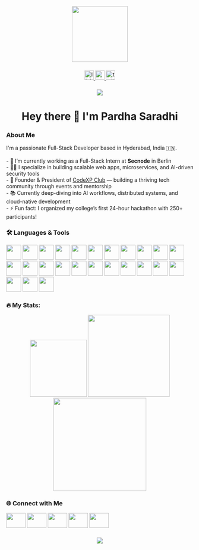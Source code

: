 <div align="center">
  <img height="150" src="https://media.giphy.com/media/M9gbBd9nbDrOTu1Mqx/giphy.gif" />
</div>

###

<div align="center">
  <a href="https://www.linkedin.com/in/pardha-saradhi-818a93254">
    <img src="https://img.shields.io/static/v1?message=LinkedIn&logo=linkedin&label=&color=0077B5&logoColor=white&labelColor=&style=for-the-badge" height="25" alt="linkedin logo" />
  </a>
  <a href="https://www.youtube.com/@CodeXPClub">
    <img src="https://img.shields.io/static/v1?message=Youtube&logo=youtube&label=&color=FF0000&logoColor=white&labelColor=&style=for-the-badge" height="25" alt="youtube logo" />
  </a>
  <a href="https://twitter.com/">
    <img src="https://img.shields.io/static/v1?message=Twitter&logo=twitter&label=&color=1DA1F2&logoColor=white&labelColor=&style=for-the-badge" height="25" alt="twitter logo" />
  </a>
</div>

###

<div align="center">
  <img src="https://visitor-badge.laobi.icu/badge?page_id=Kreativepardha.Kreativepardha&" />
</div>

###

<h1 align="center">Hey there 👋 I'm Pardha Saradhi</h1>

###

<h3 align="left">About Me</h3>

<p align="left">
I'm a passionate Full-Stack Developer based in Hyderabad, India 🇮🇳.<br><br>
- 🔭 I’m currently working as a Full-Stack Intern at <strong>Secnode</strong> in Berlin<br>
- 👨‍💻 I specialize in building scalable web apps, microservices, and AI-driven security tools<br>
- 🚀 Founder & President of <a href="https://www.linkedin.com/company/codexp-club/">CodeXP Club</a> — building a thriving tech community through events and mentorship<br>
- 📚 Currently deep-diving into AI workflows, distributed systems, and cloud-native development<br>
- ⚡ Fun fact: I organized my college’s first 24-hour hackathon with 250+ participants!
  
</p>

###

<h3 align="left">🛠 Languages & Tools</h3>

<div align="left">
  <img src="https://cdn.jsdelivr.net/gh/devicons/devicon/icons/go/go-original-wordmark.svg" height="40" />
  <img src="https://cdn.jsdelivr.net/gh/devicons/devicon/icons/amazonwebservices/amazonwebservices-line-wordmark.svg" height="40" />
  <img src="https://cdn.jsdelivr.net/gh/devicons/devicon/icons/kubernetes/kubernetes-plain.svg" height="40" />
  <img src="https://cdn.jsdelivr.net/gh/devicons/devicon/icons/docker/docker-plain-wordmark.svg" height="40" />
  <img src="https://cdn.jsdelivr.net/gh/devicons/devicon/icons/vim/vim-original.svg" height="40" />
  <img src="https://cdn.jsdelivr.net/gh/devicons/devicon/icons/typescript/typescript-original.svg" height="40" />
  <img src="https://cdn.jsdelivr.net/gh/devicons/devicon/icons/ubuntu/ubuntu-plain.svg" height="40" />
  <img src="https://cdn.jsdelivr.net/gh/devicons/devicon/icons/spring/spring-original.svg" height="40" />
  <img src="https://cdn.jsdelivr.net/gh/devicons/devicon/icons/prometheus/prometheus-original.svg" height="40" />
  <img src="https://cdn.jsdelivr.net/gh/devicons/devicon/icons/python/python-original.svg" height="40" />
  <img src="https://cdn.jsdelivr.net/gh/devicons/devicon/icons/postgresql/postgresql-original.svg" height="40" />
  <img src="https://cdn.jsdelivr.net/gh/devicons/devicon/icons/nodejs/nodejs-original.svg" height="40" />
  <img src="https://cdn.jsdelivr.net/gh/devicons/devicon/icons/nginx/nginx-original.svg" height="40" />
  <img src="https://cdn.jsdelivr.net/gh/devicons/devicon/icons/nextjs/nextjs-original.svg" height="40" />
  <img src="https://cdn.jsdelivr.net/gh/devicons/devicon/icons/mysql/mysql-original.svg" height="40" />
  <img src="https://cdn.jsdelivr.net/gh/devicons/devicon/icons/mongodb/mongodb-original.svg" height="40" />
  <img src="https://cdn.jsdelivr.net/gh/devicons/devicon/icons/javascript/javascript-original.svg" height="40" />
  <img src="https://cdn.jsdelivr.net/gh/devicons/devicon/icons/java/java-original.svg" height="40" />
  <img src="https://cdn.jsdelivr.net/gh/devicons/devicon/icons/jest/jest-plain.svg" height="40" />
  <img src="https://cdn.jsdelivr.net/gh/devicons/devicon/icons/jenkins/jenkins-line.svg" height="40" />
  <img src="https://cdn.jsdelivr.net/gh/devicons/devicon/icons/grafana/grafana-original.svg" height="40" />
  <img src="https://cdn.jsdelivr.net/gh/devicons/devicon/icons/git/git-original.svg" height="40" />
  <img src="https://cdn.jsdelivr.net/gh/devicons/devicon/icons/express/express-original.svg" height="40" />
  <img src="https://cdn.jsdelivr.net/gh/devicons/devicon/icons/bash/bash-original.svg" height="40" />
  <img src="https://cdn.jsdelivr.net/gh/devicons/devicon/icons/apachekafka/apachekafka-original.svg" height="40" />
</div>

###

<h3 align="left">🔥 My Stats:</h3>

<div align="center">
  <img src="https://github-readme-stats.vercel.app/api/top-langs?username=Kreativepardha&layout=compact&theme=rose_pine&langs_count=5" height="153" />
  <img src="https://streak-stats.demolab.com?user=Kreativepardha&theme=dark&hide_border=false" height="220" />
  <img src="https://github-readme-stats.vercel.app/api?username=Kreativepardha&show_icons=true&theme=dracula&count_private=true&include_all_commits=true" height="250" />
</div>

###

<h3 align="left">🌐 Connect with Me</h3>

<div align="left">
  <a href="https://www.linkedin.com/in/pardha-saradhi-818a93254"><img src="https://raw.githubusercontent.com/maurodesouza/profile-readme-generator/master/src/assets/icons/social/linkedin/default.svg" width="52" height="40" /></a>
  <a href="https://twitter.com/"><img src="https://raw.githubusercontent.com/maurodesouza/profile-readme-generator/master/src/assets/icons/social/twitter/default.svg" width="52" height="40" /></a>
  <a href="https://discord.com/"><img src="https://raw.githubusercontent.com/maurodesouza/profile-readme-generator/master/src/assets/icons/social/discord/default.svg" width="52" height="40" /></a>
  <a href="https://www.youtube.com/@CodeXPClub"><img src="https://raw.githubusercontent.com/maurodesouza/profile-readme-generator/master/src/assets/icons/social/youtube/default.svg" width="52" height="40" /></a>
  <a href="mailto:saradhipardha12@gmail.com"><img src="https://raw.githubusercontent.com/maurodesouza/profile-readme-generator/master/src/assets/icons/social/gmail/default.svg" width="52" height="40" /></a>
</div>

###

<div align="center">
  <img src="https://profile-counter.glitch.me/Kreativepardha/count.svg?" />
</div>
